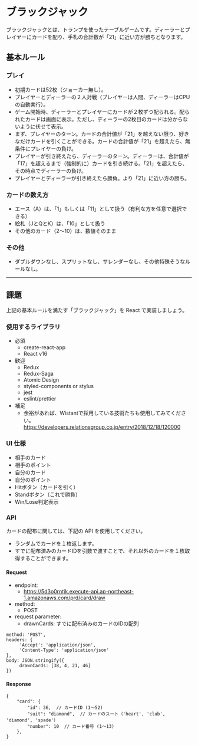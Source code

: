 # ブラックジャック

ブラックジャックとは、トランプを使ったテーブルゲームです。ディーラーとプレイヤーにカードを配り、手札の合計数が「21」に近い方が勝ちとなります。

## 基本ルール

### プレイ

* 初期カードは52枚（ジョーカー無し）。
* プレイヤーとディーラーの２人対戦（プレイヤーは人間、ディーラーはCPUの自動実行）。
* ゲーム開始時、ディーラーとプレイヤーにカードが２枚ずつ配られる。配られたカードは画面に表示。ただし、ディーラーの2枚目のカードは分からないように伏せて表示。
* まず、プレイヤーのターン。カードの合計値が「21」を越えない限り、好きなだけカードを引くことができる。カードの合計値が「21」を超えたら、無条件にプレイヤーの負け。
* プレイヤーが引き終えたら、ディーラーのターン。ディーラーは、合計値が「17」を超えるまで（強制的に）カードを引き続ける。「21」を超えたら、その時点でディーラーの負け。
* プレイヤーとディーラーが引き終えたら勝負。より「21」に近い方の勝ち。

### カードの数え方

* エース（A）は、「1」もしくは「11」として扱う（有利な方を任意で選択できる）
* 絵札（JとQとK）は、「10」として扱う
* その他のカード（2〜10）は、数値そのまま

### その他

* ダブルダウンなし、スプリットなし、サレンダーなし、その他特殊そうなルールなし。

----

## 課題

上記の基本ルールを満たす「ブラックジャック」を React で実装しましょう。

### 使用するライブラリ

- 必須
  - create-react-app
  - React v16
- 歓迎
  - Redux
  - Redux-Saga
  - Atomic Design
  - styled-components or stylus
  - jest
  - eslint/prettier
- 補足
  - 余裕があれば、Wistantで採用している技術たちも使用してみてください。  
    https://developers.relationsgroup.co.jp/entry/2018/12/18/120000

### UI 仕様

- 相手のカード
- 相手のポイント
- 自分のカード
- 自分のポイント
- Hitボタン（カードを引く）
- Standボタン（これで勝負）
- Win/Lose判定表示

### API

カードの配布に関しては、下記の API を使用してください。
 * ランダムでカードを１枚返します。
 * すでに配布済みのカードIDを引数で渡すことで、それ以外のカードを１枚取得することができます。

#### Request

- endpoint: 
  - https://5d3o0rntjk.execute-api.ap-northeast-1.amazonaws.com/prd/card/draw
- method: 
  - POST
- request parameter:
  - drawnCards: すでに配布済みのカードのIDの配列

```
method: 'POST',
headers: {
     'Accept': 'application/json',
     'Content-Type': 'application/json'
},
body: JSON.stringify({
     drawnCards: [38, 4, 21, 46]
})
```

#### Response

```
{
    "card": {
        "id": 36,  // カードID (1〜52)
        "suit": "diamond",  // カードのスート（'heart', 'club', 'diamond', 'spade'）
        "number": 10  // カード番号 (1〜13)
    },
}
```